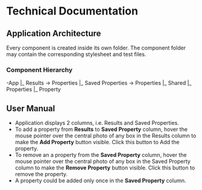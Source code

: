 # Technical Documentation

## Application Architecture

Every component is created inside its own folder. The component folder may contain the corresponding stylesheet and test files.

### Component Hierarchy
-App
   |_ Results -> Properties
   |_ Saved Properties -> Properties
   |_ Shared
      |_ Properties
         |_ Property

## User Manual

- Application displays 2 columns, i.e. Results and Saved Properties.
- To add a property from **Results** to **Saved Property** column, hover the mouse pointer over the central photo of any box in the Results column to make the **Add Property** button visible. Click this button to Add the property.
- To remove an a property from the **Saved Property** column, hover the mouse pointer over the central photo of any box in the Saved Property column to make the **Remove Property** button visible. Click this button to remove the property.
- A property could be added only once in the **Saved Property** column.
